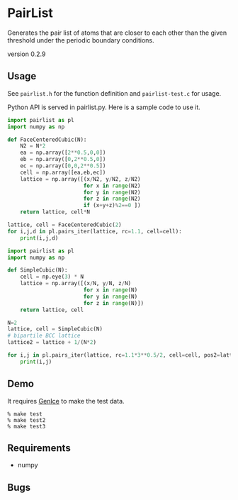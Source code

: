 # PairList
Generates the pair list of atoms that are closer to each other than the
given threshold under the periodic boundary conditions.

version 0.2.9

## Usage

See `pairlist.h` for the function definition and `pairlist-test.c` for usage.

Python API is served in pairlist.py. Here is a sample code to use it.

```python
import pairlist as pl
import numpy as np

def FaceCenteredCubic(N):
    N2 = N*2
    ea = np.array([2**0.5,0,0])
    eb = np.array([0,2**0.5,0])
    ec = np.array([0,0,2**0.5])
    cell = np.array([ea,eb,ec])
    lattice = np.array([(x/N2, y/N2, z/N2)
                        for x in range(N2)
                        for y in range(N2)
                        for z in range(N2)
                        if (x+y+z)%2==0 ])
    return lattice, cell*N

lattice, cell = FaceCenteredCubic(2)
for i,j,d in pl.pairs_iter(lattice, rc=1.1, cell=cell):
    print(i,j,d)

```

```python
import pairlist as pl
import numpy as np

def SimpleCubic(N):
    cell = np.eye(3) * N
    lattice = np.array([(x/N, y/N, z/N)
                        for x in range(N)
                        for y in range(N)
                        for z in range(N)])
    return lattice, cell

N=2
lattice, cell = SimpleCubic(N)
# bipartile BCC lattice
lattice2 = lattice + 1/(N*2)

for i,j in pl.pairs_iter(lattice, rc=1.1*3**0.5/2, cell=cell, pos2=lattice2, distance=False):
    print(i,j)
```

## Demo

It requires [GenIce](https://github.com/vitroid/GenIce) to make the test data.

```shell
% make test
% make test2
% make test3
```

## Requirements

* numpy

## Bugs

